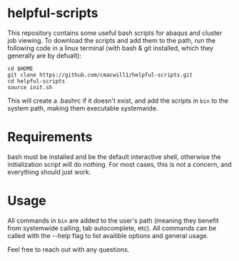 # helpful-scripts 
This repository contains some useful bash scripts for abaqus and cluster job viewing. 
To download the scripts and add them to the path, run the following code in a linux terminal (with bash & git installed, which they generally are by defualt): 
``` 
cd $HOME 
git clone https://github.com/cmacwill1/helpful-scripts.git 
cd helpful-scripts 
source init.sh 
``` 
This will create a .bashrc if it doesn't exist, and add the scripts in `bin` to the system path, making them executable systemwide. 
# Requirements 
bash must be installed and be the default interactive shell, otherwise the initialization script will do nothing. For most cases, this is not a concern, and everything should just work.
# Usage
All commands in `bin` are added to the user's path (meaning they benefit from systemwide calling, tab autocomplete, etc). All commands can be called with the --help flag to list availible options and general usage.

Feel free to reach out with any questions.
